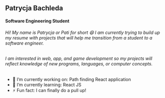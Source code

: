 ## Patrycja Bachleda
#### Software Engineering Student

###### Hi! My name is Patrycja or Pati for short 😄 I am currently trying to build up my resume with projects that will help me transition from a student to a software engineer.
###### I am interested in web, app, and game development so my projects will reflect knowledge of new programs, languages, or computer concepts.

- 🔭 I’m currently working on: Path finding React application
- 🌱 I’m currently learning: React JS
- ⚡ Fun fact: I can finally do a pull up!
